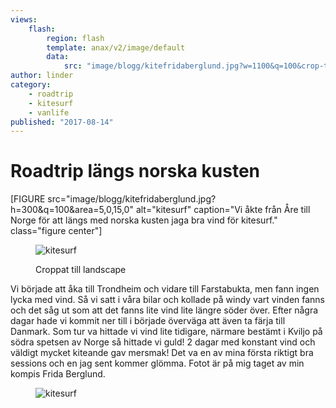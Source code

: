 ```yaml
---
views:
    flash:
        region: flash
        template: anax/v2/image/default
        data:
            src: "image/blogg/kitefridaberglund.jpg?w=1100&q=100&crop-to-fit&area=45,0,20,0"
author: linder
category:
    - roadtrip
    - kitesurf
    - vanlife
published: "2017-08-14"
---
```

Roadtrip längs norska kusten
==================================

[FIGURE src="image/blogg/kitefridaberglund.jpg?h=300&q=100&area=5,0,15,0" alt="kitesurf" caption="Vi åkte från Åre till Norge för att längs med norska kusten jaga bra vind för kitesurf." class="figure center"]

<!--more-->



<figure class="figure left w50">
    <img src="image/blogg/kitefridaberglund.jpg?w=200&sharpen&q=100&crop-to-fit&area=5,30,15,40" alt="kitesurf">
    <figcaption>
        <p>Croppat till landscape</p>
    </figcaption>
</figure>

Vi började att åka till Trondheim och vidare till Farstabukta, men fann ingen lycka med vind. Så vi satt i våra bilar och kollade på windy vart vinden fanns och det såg ut som att det fanns lite vind lite längre söder över. Efter några dagar hade vi kommit ner till i började överväga att även ta färja till Danmark. Som tur va hittade vi vind lite tidigare, närmare bestämt i Kviljo på södra spetsen av Norge så hittade vi guld! 2 dagar med konstant vind och väldigt mycket kiteande gav mersmak! Det va en av mina första riktigt bra sessions och en jag sent kommer glömma. Fotot är på mig taget av min kompis Frida Berglund.

<figure class="figure center">
    <img src="image/blogg/kitefridaberglund.jpg?q=100&f=grayscale&area=0,0,10,0" alt="kitesurf">
</figure>
